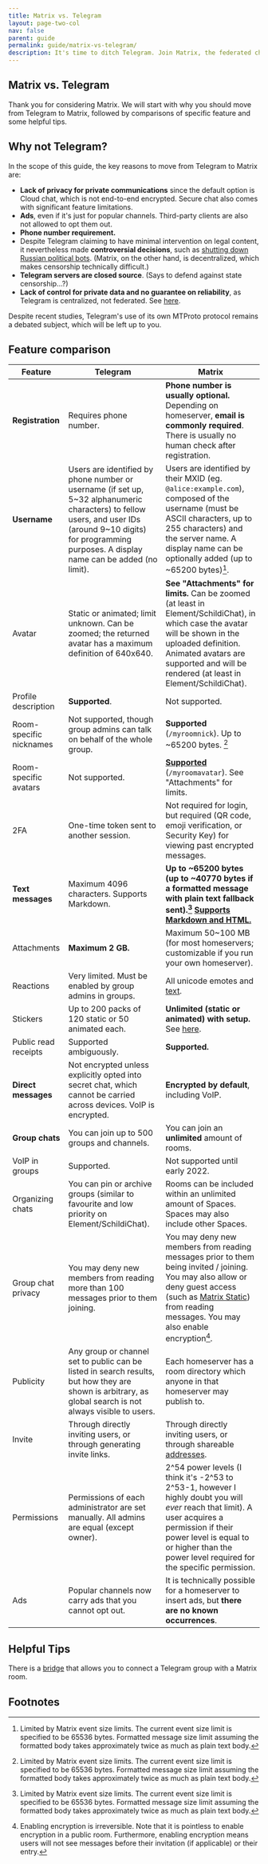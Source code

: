 ```yaml
---
title: Matrix vs. Telegram
layout: page-two-col
nav: false
parent: guide
permalink: guide/matrix-vs-telegram/
description: It's time to ditch Telegram. Join Matrix, the federated chat platform that actually respects you.
---
```


## Matrix vs. Telegram

Thank you for considering Matrix. We will start with why you should move from Telegram to Matrix, followed by comparisons of specific feature and some helpful tips.

## Why not Telegram?

In the scope of this guide, the key reasons to move from Telegram to Matrix are:

* **Lack of privacy for private communications** since the default option is Cloud chat, which is not end-to-end encrypted. Secure chat also comes with significant feature limitations.
* **Ads**, even if it's just for popular channels. Third-party clients are also not allowed to opt them out.
* **Phone number requirement.**
* Despite Telegram claiming to have minimal intervention on legal content, it nevertheless made **controversial decisions**, such as [shutting down Russian political bots](https://en.wikipedia.org/wiki/Telegram_(software)#2021_shutdown_of_Russian_political_bots). (Matrix, on the other hand, is decentralized, which makes censorship technically difficult.)
* **Telegram servers are closed source**. (Says to defend against state censorship...?)
* **Lack of control for private data and no guarantee on reliability**, as Telegram is centralized, not federated. See [here](../matrix-vs-al/#centralized-platforms).

Despite recent studies, Telegram's use of its own MTProto protocol remains a debated subject, which will be left up to you.

## Feature comparison

| Feature | Telegram | Matrix |
| ------- | -------- | ------ |
| **Registration** | Requires phone number. | **Phone number is usually optional.** Depending on homeserver, **email is commonly required**. There is usually no human check after registration. |
| **Username** | Users are identified by phone number or username (if set up, 5~32 alphanumeric characters) to fellow users, and user IDs (around 9~10 digits) for programming purposes. A display name can be added (no limit). | Users are identified by their MXID (eg. `@alice:example.com`), composed of the username (must be ASCII characters, up to 255 characters) and the server name. A display name can be optionally added (up to ~65200 bytes)[^2]. |
| Avatar | Static or animated; limit unknown. Can be zoomed; the returned avatar has a maximum definition of 640x640. | **See "Attachments" for limits.** Can be zoomed (at least in Element/SchildiChat), in which case the avatar will be shown in the uploaded definition. Animated avatars are supported and will be rendered (at least in Element/SchildiChat). |
| Profile description | **Supported**. | Not supported. |
| Room-specific nicknames | Not supported, though group admins can talk on behalf of the whole group. | **Supported** (`/myroomnick`). Up to ~65200 bytes. [^2] |
| Room-specific avatars | Not supported. | [**Supported**](../features/#attachments) (`/myroomavatar`). See "Attachments" for limits. |
| 2FA | One-time token sent to another session. | Not required for login, but required (QR code, emoji verification, or Security Key) for viewing past encrypted messages. |
| **Text messages** | Maximum 4096 characters. Supports Markdown. | **Up to ~65200 bytes (up to ~40770 bytes if a formatted message with plain text fallback sent).[^2] [Supports Markdown and HTML.](../features/#text)** |
| Attachments | **Maximum 2 GB.** | Maximum 50~100 MB (for most homeservers; customizable if you run your own homeserver). |
| Reactions | Very limited. Must be enabled by group admins in groups. | All unicode emotes and [text](../features/#reactions). |
| Stickers | Up to 200 packs of 120 static or 50 animated each. | **Unlimited (static or animated) with setup.** See [here](../features/#stickers). |
| Public read receipts | Supported ambiguously. | **Supported.** |
| **Direct messages** | Not encrypted unless explicitly opted into secret chat, which cannot be carried across devices. VoIP is encrypted. | **Encrypted by default**, including VoIP. |
| **Group chats** | You can join up to 500 groups and channels. | You can join an **unlimited** amount of rooms. |
| VoIP in groups | Supported. | Not supported until early 2022. |
| Organizing chats | You can pin or archive groups (similar to favourite and low priority on Element/SchildiChat). | Rooms can be included within an unlimited amount of Spaces. Spaces may also include other Spaces. |
| Group chat privacy | You may deny new members from reading more than 100 messages prior to them joining. | You may deny new members from reading messages prior to them being invited / joining. You may also allow or deny guest access (such as [Matrix Static](http://view.matrix.org/)) from reading messages. You may also enable encryption[^1]. |
| Publicity | Any group or channel set to public can be listed in search results, but how they are shown is arbitrary, as global search is not always visible to users. | Each homeserver has a room directory which anyone in that homeserver may publish to. |
| Invite | Through directly inviting users, or through generating invite links. | Through directly inviting users, or through shareable [addresses](../features/#promotion). |
| Permissions | Permissions of each administrator are set manually. All admins are equal (except owner). | 2^54 power levels (I think it's -2^53 to 2^53-1, however I highly doubt you will *ever* reach that limit). A user acquires a permission if their power level is equal to or higher than the power level required for the specific permission. |
| Ads | Popular channels now carry ads that you cannot opt out. | It is technically possible for a homeserver to insert ads, but **there are no known occurrences**. |

## Helpful Tips

There is a [bridge](https://t2bot.io/telegram) that allows you to connect a Telegram group with a Matrix room.

## Footnotes

[^1]: Enabling encryption is irreversible. Note that it is pointless to enable encryption in a public room. Furthermore, enabling encryption means users will not see messages before their invitation (if applicable) or their entry.

[^2]: Limited by Matrix event size limits. The current event size limit is specified to be 65536 bytes. Formatted message size limit assuming the formatted body takes approximately twice as much as plain text body.

